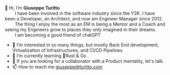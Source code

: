 <p> 👋 Hi, I’m <b>Giuseppe Turitto</b> <br />
         &nbsp;&nbsp;&nbsp;&nbsp;&nbsp;&nbsp;&nbsp;&nbsp;I have been involved in the software industry since the Y2K. I have been a Developer, an Architect, and now am Engineer Manager since 2012.</ul><br/>
         &nbsp;&nbsp;&nbsp;&nbsp;&nbsp;&nbsp;&nbsp;&nbsp;The thing I enjoy the most as an EM is being a Mentor and a Coach and seeing my Engineers grow to places they only imagined in their dreams. <br/>
         &nbsp;&nbsp;&nbsp;&nbsp;&nbsp;&nbsp;&nbsp;&nbsp;I am becoming a good friend of chatGPT<br/>
</p>

- 👀 I’m interested in so many things, but mostly Back End development, Virtualization of Infrastructures, and CI/CD Pipelines
- 🌱 I’m currently learning 🦀Rust & Go .
- 💞️ If you are looking for a collaborator with a Product mentality, let's talk.
- 📫 How to reach me giuseppe@turitto.com

<!---
GTuritto/GTuritto is a ✨ special ✨ repository because its `README.md` (this file) appears on your GitHub profile.
You can click the Preview link to take a look at your changes.
--->
